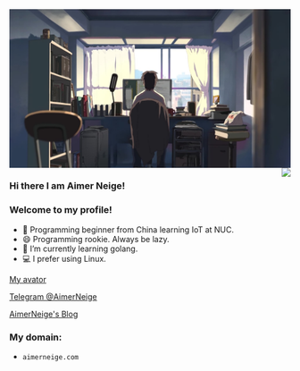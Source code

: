 <a href="https://www.cwfilms.jp/5cm/" target="_blank">
<img align="center" src="https://github.com/aimerneige/aimerneige/raw/master/cover.jpg">
</a>

<a href="https://aimerneige.com/" target="_blank">
<img align="right" src="https://github-readme-stats.vercel.app/api?username=aimerneige&show_icons=true&hide_border=true&icon_color=33a6b8&title_color=184f57">
</a>

### Hi there I am Aimer Neige!

### Welcome to my profile!

- 🤔 Programming beginner from China learning IoT at NUC.
- 😄 Programming rookie. Always be lazy.
- 🌱 I’m currently learning golang.
- 💻 I prefer using Linux.
<!-- - 🔭 I plan to learn some web in the future. -->

[My avator](https://github.com/aimerneige/avatar)

[Telegram @AimerNeige](https://t.me/AimerNeige)

[AimerNeige's Blog](https://aimerneige.com)

### My domain:

- `aimerneige.com`
<!-- - `neige.icu` -->

<!-- [![Top Langs](https://github-readme-stats.vercel.app/api/top-langs/?username=aimerneige&layout=compact)](https://github.com/AimerNeige/) -->

<!--
**aimerneige/aimerneige** is a ✨ _special_ ✨ repository because its `README.md` (this file) appears on your GitHub profile.

Here are some ideas to get you started:

- 🔭 I’m currently working on ...
- 🌱 I’m currently learning ...
- 👯 I’m looking to collaborate on ...
- 🤔 I’m looking for help with ...
- 💬 Ask me about ...
- 📫 How to reach me: ...
- 😄 Pronouns: ...
- ⚡ Fun fact: ...
-->
